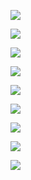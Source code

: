 ![](media/f71929d7ef4a5cb2fad92ef5bb97f478.jpeg)

![](media/b05a4db9c1b57cb65b1c73dd82454eba.jpeg)

![](media/8ad477b09012ef413655ebb39ff6ec90.jpeg)

![](media/f10036295fca8f5d735c0c4ddc560b41.jpeg)

![](media/fa2031dfc14813f82794cb90a0e53164.jpeg)

![](media/80c99c23b1e9f84b09c1a028dcd13cbe.jpeg)

![](media/6d72bbaf323a87f48fddfe8c6c62370d.jpeg)

![](media/6191136743e262ef67aff6b0cccf383d.jpeg)

![](media/c89559ed2277c9b72662872eb994b018.jpeg)
